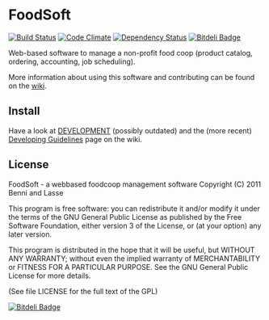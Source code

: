 FoodSoft
=========
[![Build Status](https://travis-ci.org/foodcoops/foodsoft.png)](https://travis-ci.org/foodcoops/foodsoft)
[![Code Climate](https://codeclimate.com/github/foodcoops/foodsoft.png)](https://codeclimate.com/github/foodcoops/foodsoft)
[![Dependency Status](https://gemnasium.com/foodcoops/foodsoft.png)](https://gemnasium.com/foodcoops/foodsoft)
[![Bitdeli Badge](https://d2weczhvl823v0.cloudfront.net/foodcoops/foodsoft/trend.png)](https://bitdeli.com/free "Bitdeli Badge")

Web-based software to manage a non-profit food coop (product catalog, ordering, accounting, job scheduling).

More information about using this software and contributing can be found on the [wiki](https://github.com/foodcoops/foodsoft/wiki).

Install
--------

Have a look at [DEVELOPMENT](https://github.com/foodcoops/foodsoft/blob/master/doc/DEVELOPMENT) (possibly outdated) and the (more recent) [Developing Guidelines](https://github.com/foodcoops/foodsoft/wiki/Developing-Guidelines) page on the wiki.

License
-------

FoodSoft - a webbased foodcoop management software
Copyright (C) 2011 Benni and Lasse

This program is free software: you can redistribute it and/or modify
it under the terms of the GNU General Public License as published by
the Free Software Foundation, either version 3 of the License, or
(at your option) any later version.

This program is distributed in the hope that it will be useful,
but WITHOUT ANY WARRANTY; without even the implied warranty of
MERCHANTABILITY or FITNESS FOR A PARTICULAR PURPOSE.  See the
GNU General Public License for more details.

(See file LICENSE for the full text of the GPL)


[![Bitdeli Badge](https://d2weczhvl823v0.cloudfront.net/foodcoops/foodsoft/trend.png)](https://bitdeli.com/free "Bitdeli Badge")

